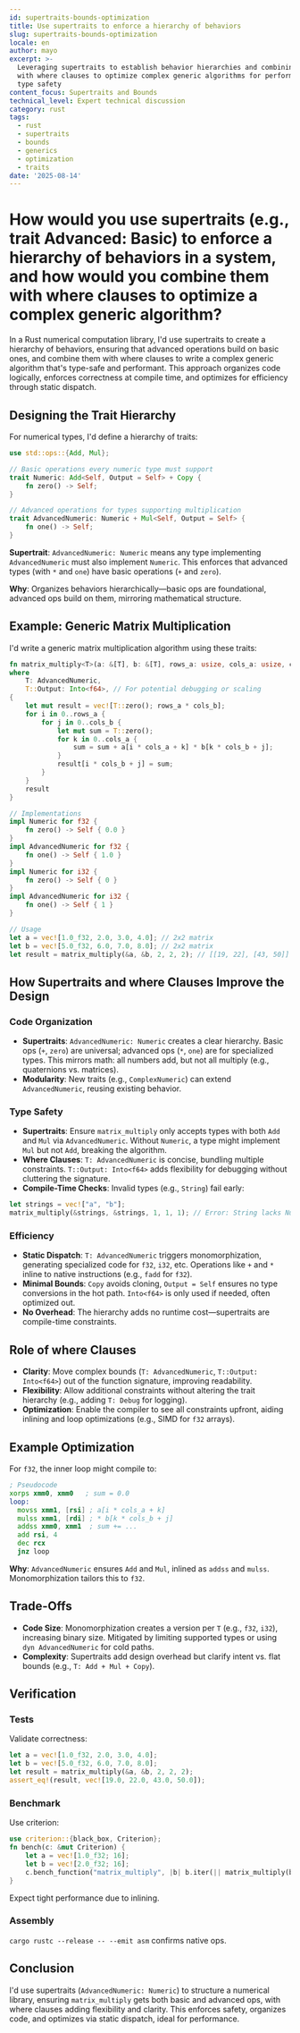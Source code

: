 ```yaml
---
id: supertraits-bounds-optimization
title: Use supertraits to enforce a hierarchy of behaviors
slug: supertraits-bounds-optimization
locale: en
author: mayo
excerpt: >-
  Leveraging supertraits to establish behavior hierarchies and combining them
  with where clauses to optimize complex generic algorithms for performance and
  type safety
content_focus: Supertraits and Bounds
technical_level: Expert technical discussion
category: rust
tags:
  - rust
  - supertraits
  - bounds
  - generics
  - optimization
  - traits
date: '2025-08-14'
---
```


# How would you use supertraits (e.g., trait Advanced: Basic) to enforce a hierarchy of behaviors in a system, and how would you combine them with where clauses to optimize a complex generic algorithm?

In a Rust numerical computation library, I'd use supertraits to create a hierarchy of behaviors, ensuring that advanced operations build on basic ones, and combine them with where clauses to write a complex generic algorithm that's type-safe and performant. This approach organizes code logically, enforces correctness at compile time, and optimizes for efficiency through static dispatch.

## Designing the Trait Hierarchy

For numerical types, I'd define a hierarchy of traits:

```rust
use std::ops::{Add, Mul};

// Basic operations every numeric type must support
trait Numeric: Add<Self, Output = Self> + Copy {
    fn zero() -> Self;
}

// Advanced operations for types supporting multiplication
trait AdvancedNumeric: Numeric + Mul<Self, Output = Self> {
    fn one() -> Self;
}
```

**Supertrait**: `AdvancedNumeric: Numeric` means any type implementing `AdvancedNumeric` must also implement `Numeric`. This enforces that advanced types (with `*` and `one`) have basic operations (`+` and `zero`).

**Why**: Organizes behaviors hierarchically—basic ops are foundational, advanced ops build on them, mirroring mathematical structure.

## Example: Generic Matrix Multiplication

I'd write a generic matrix multiplication algorithm using these traits:

```rust
fn matrix_multiply<T>(a: &[T], b: &[T], rows_a: usize, cols_a: usize, cols_b: usize) -> Vec<T>
where
    T: AdvancedNumeric,
    T::Output: Into<f64>, // For potential debugging or scaling
{
    let mut result = vec![T::zero(); rows_a * cols_b];
    for i in 0..rows_a {
        for j in 0..cols_b {
            let mut sum = T::zero();
            for k in 0..cols_a {
                sum = sum + a[i * cols_a + k] * b[k * cols_b + j];
            }
            result[i * cols_b + j] = sum;
        }
    }
    result
}

// Implementations
impl Numeric for f32 {
    fn zero() -> Self { 0.0 }
}
impl AdvancedNumeric for f32 {
    fn one() -> Self { 1.0 }
}
impl Numeric for i32 {
    fn zero() -> Self { 0 }
}
impl AdvancedNumeric for i32 {
    fn one() -> Self { 1 }
}

// Usage
let a = vec![1.0_f32, 2.0, 3.0, 4.0]; // 2x2 matrix
let b = vec![5.0_f32, 6.0, 7.0, 8.0]; // 2x2 matrix
let result = matrix_multiply(&a, &b, 2, 2, 2); // [[19, 22], [43, 50]]
```

## How Supertraits and where Clauses Improve the Design

### Code Organization
- **Supertraits**: `AdvancedNumeric: Numeric` creates a clear hierarchy. Basic ops (`+`, `zero`) are universal; advanced ops (`*`, `one`) are for specialized types. This mirrors math: all numbers add, but not all multiply (e.g., quaternions vs. matrices).
- **Modularity**: New traits (e.g., `ComplexNumeric`) can extend `AdvancedNumeric`, reusing existing behavior.

### Type Safety
- **Supertraits**: Ensure `matrix_multiply` only accepts types with both `Add` and `Mul` via `AdvancedNumeric`. Without `Numeric`, a type might implement `Mul` but not `Add`, breaking the algorithm.
- **Where Clauses**: `T: AdvancedNumeric` is concise, bundling multiple constraints. `T::Output: Into<f64>` adds flexibility for debugging without cluttering the signature.
- **Compile-Time Checks**: Invalid types (e.g., `String`) fail early:

```rust
let strings = vec!["a", "b"];
matrix_multiply(&strings, &strings, 1, 1, 1); // Error: String lacks Numeric
```

### Efficiency
- **Static Dispatch**: `T: AdvancedNumeric` triggers monomorphization, generating specialized code for `f32`, `i32`, etc. Operations like `+` and `*` inline to native instructions (e.g., `fadd` for `f32`).
- **Minimal Bounds**: `Copy` avoids cloning, `Output = Self` ensures no type conversions in the hot path. `Into<f64>` is only used if needed, often optimized out.
- **No Overhead**: The hierarchy adds no runtime cost—supertraits are compile-time constraints.

## Role of where Clauses

- **Clarity**: Move complex bounds (`T: AdvancedNumeric`, `T::Output: Into<f64>`) out of the function signature, improving readability.
- **Flexibility**: Allow additional constraints without altering the trait hierarchy (e.g., adding `T: Debug` for logging).
- **Optimization**: Enable the compiler to see all constraints upfront, aiding inlining and loop optimizations (e.g., SIMD for `f32` arrays).

## Example Optimization

For `f32`, the inner loop might compile to:

```asm
; Pseudocode
xorps xmm0, xmm0   ; sum = 0.0
loop:
  movss xmm1, [rsi] ; a[i * cols_a + k]
  mulss xmm1, [rdi] ; * b[k * cols_b + j]
  addss xmm0, xmm1  ; sum += ...
  add rsi, 4
  dec rcx
  jnz loop
```

**Why**: `AdvancedNumeric` ensures `Add` and `Mul`, inlined as `addss` and `mulss`. Monomorphization tailors this to `f32`.

## Trade-Offs

- **Code Size**: Monomorphization creates a version per `T` (e.g., `f32`, `i32`), increasing binary size. Mitigated by limiting supported types or using `dyn AdvancedNumeric` for cold paths.
- **Complexity**: Supertraits add design overhead but clarify intent vs. flat bounds (e.g., `T: Add + Mul + Copy`).

## Verification

### Tests
Validate correctness:

```rust
let a = vec![1.0_f32, 2.0, 3.0, 4.0];
let b = vec![5.0_f32, 6.0, 7.0, 8.0];
let result = matrix_multiply(&a, &b, 2, 2, 2);
assert_eq!(result, vec![19.0, 22.0, 43.0, 50.0]);
```

### Benchmark
Use criterion:

```rust
use criterion::{black_box, Criterion};
fn bench(c: &mut Criterion) {
    let a = vec![1.0_f32; 16];
    let b = vec![2.0_f32; 16];
    c.bench_function("matrix_multiply", |b| b.iter(|| matrix_multiply(black_box(&a), black_box(&b), 4, 4, 4)));
}
```

Expect tight performance due to inlining.

### Assembly
`cargo rustc --release -- --emit asm` confirms native ops.

## Conclusion

I'd use supertraits (`AdvancedNumeric: Numeric`) to structure a numerical library, ensuring `matrix_multiply` gets both basic and advanced ops, with where clauses adding flexibility and clarity. This enforces safety, organizes code, and optimizes via static dispatch, ideal for performance.
